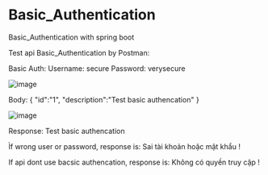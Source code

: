 # Basic_Authentication
Basic_Authentication with spring boot 

Test api Basic_Authentication by Postman:

Basic Auth: 
Username: secure
Password: verysecure


![image](https://github.com/thinhotwp1/Basic_Authentication/assets/61654110/a7f70d95-55af-4c79-8161-31df546225f7)



Body: 
{
    "id":"1",
    "description":"Test basic authencation"
}

![image](https://github.com/thinhotwp1/Basic_Authentication/assets/61654110/575b9bc1-c022-4c42-b022-1fdc2d66a906)


Response: Test basic authencation

Ìf wrong user or password, response is: Sai tài khoản hoặc mật khẩu !

If api dont use bacsic authencation, response is: Không có quyền truy cập !
